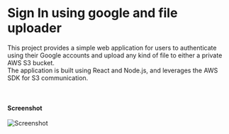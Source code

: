 # Sign In using google and file uploader


This project provides a simple web application for users to authenticate using their Google accounts and upload any kind of file to either a private AWS S3 bucket. 
<br/>The application is built using React and Node.js, and leverages the AWS SDK for S3 communication.
<br/><br/><br/><br/>
<b>Screenshot</b><br/><br/>
![Screenshot](https://user-images.githubusercontent.com/49083863/221966908-c240ee13-9eca-4f8f-97b6-0bbaa50eeb30.png)
